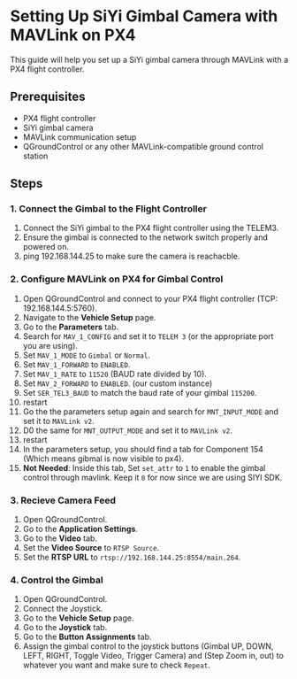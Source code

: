 # Setting Up SiYi Gimbal Camera with MAVLink on PX4

This guide will help you set up a SiYi gimbal camera through MAVLink with a PX4 flight controller.

## Prerequisites

- PX4 flight controller
- SiYi gimbal camera
- MAVLink communication setup
- QGroundControl or any other MAVLink-compatible ground control station

## Steps

### 1. Connect the Gimbal to the Flight Controller

1. Connect the SiYi gimbal to the PX4 flight controller using the TELEM3.
2. Ensure the gimbal is connected to the network switch properly and powered on.
3. ping 192.168.144.25 to make sure the camera is reachacble.

### 2. Configure MAVLink on PX4 for Gimbal Control

1. Open QGroundControl and connect to your PX4 flight controller (TCP: 192.168.144.5:5760).
2. Navigate to the **Vehicle Setup** page.
3. Go to the **Parameters** tab.
4. Search for `MAV_1_CONFIG` and set it to `TELEM 3` (or the appropriate port you are using).
5. Set `MAV_1_MODE` to `Gimbal` or `Normal`.
6. Set `MAV_1_FORWARD` to `ENABLED`.
7. Set `MAV_1_RATE` to `11520` (BAUD rate divided by 10).
8. Set `MAV_2_FORWARD` to `ENABLED`. (our custom instance)
9. Set `SER_TEL3_BAUD` to match the baud rate of your gimbal `115200`.
10. restart
11. Go the the parameters setup again and search for `MNT_INPUT_MODE` and set it to `MAVLink v2`.
12. D0 the same for `MNT_OUTPUT_MODE` and set it to `MAVLink v2`.
13. restart
14. In the parameters setup, you should find a tab for Component 154 (Which means gibmal is now visible to px4).
15. **Not Needed**: Inside this tab, Set `set_attr` to `1` to enable the gimbal control through mavlink. Keep it `0` for now since we are using SIYI SDK.

### 3. Recieve Camera Feed

1. Open QGroundControl.
2. Go to the **Application Settings**.
3. Go to the **Video** tab.
4. Set the **Video Source** to `RTSP Source`.
5. Set the **RTSP URL** to `rtsp://192.168.144.25:8554/main.264`.

### 4. Control the Gimbal

1. Open QGroundControl.
2. Connect the Joystick.
3. Go to the **Vehicle Setup** page.
4. Go to the **Joystick** tab.
5. Go to the **Button Assignments** tab.
6. Assign the gimbal control to the joystick buttons (Gimbal UP, DOWN, LEFT, RIGHT, Toggle Video, Trigger Camera) and (Step Zoom in, out) to whatever you want and make sure to check `Repeat`.